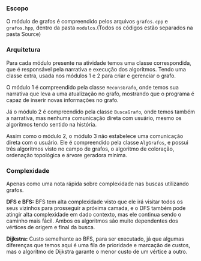 ### Escopo

O módulo de grafos é compreendido pelos arquivos `grafos.cpp` e `grafos.hpp`, dentro da pasta `modulos`.(Todos os códigos estão separados na pasta Source)

### Arquitetura

Para cada módulo presente na atividade temos uma classe correspondida, que é responsável pela narrativa e execução dos algoritmos. Tendo uma classe extra, usada nos módulos 1 e 2 para criar e gerenciar o grafo.

O módulo 1 é compreendido pela classe `ReconsGrafo`, onde temos sua narrativa que leva a uma atualização no grafo, mostrando que o programa é capaz de inserir novas informações no grafo.

Já o módulo 2 é compreendido pela classe `BuscaGrafo`, onde temos também a narrativa, mas nenhuma comunicação direta com usuário, mesmo os algoritmos tendo sentido na história.

Assim como o módulo 2, o módulo 3 não estabelece uma comunicação direta com o usuário. Ele é compreendido pela classe `AlgGrafos`, e possui três algoritmos visto no campo de grafos, o algoritmo de coloração, ordenação topológica e árvore geradora mínima.

### Complexidade

Apenas como uma nota rápida sobre complexidade nas buscas utilizando grafos.

**DFS e BFS:** BFS tem alta complexidade visto que ele irá visitar todos os seus vizinhos para prosseguir a próxima camada, e o DFS também pode atingir alta complexidade em dado contexto, mas ele continua sendo o caminho mais fácil. Ambos os algoritmos são muito dependentes dos vértices de origem e final da busca.

**Dijkstra:** Custo semelhante ao BFS, para ser executado, já que algumas diferenças que temos aqui é uma fila de prioridade e marcação de custos, mas o algoritmo de Dijkstra garante o menor custo de um vértice a outro.